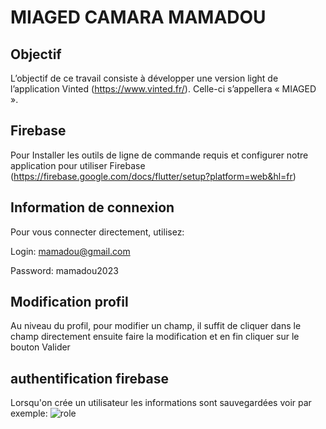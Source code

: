 # MIAGED CAMARA MAMADOU
## Objectif
L’objectif de ce travail consiste à développer une version light de l’application Vinted (https://www.vinted.fr/). Celle-ci s’appellera « MIAGED ».
## Firebase
Pour Installer les outils de ligne de commande requis et configurer notre application pour utiliser Firebase (https://firebase.google.com/docs/flutter/setup?platform=web&hl=fr)
## Information de connexion
Pour vous connecter directement, utilisez:

Login: mamadou@gmail.com

Password: mamadou2023
## Modification profil
Au niveau du profil, pour modifier un champ, il suffit de cliquer dans le champ directement ensuite faire la modification et en fin cliquer sur le bouton Valider
## authentification firebase
Lorsqu'on crée un utilisateur les informations sont sauvegardées
voir par exemple:
![role](images/auth.png)